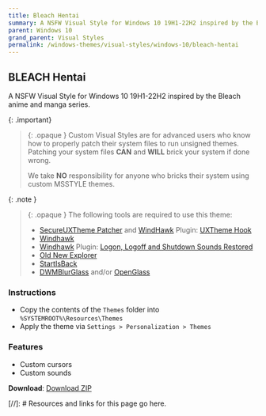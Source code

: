 ```yaml
---
title: Bleach Hentai
summary: A NSFW Visual Style for Windows 10 19H1-22H2 inspired by the Bleach anime and manga series.
parent: Windows 10
grand_parent: Visual Styles
permalink: /windows-themes/visual-styles/windows-10/bleach-hentai
---
```


## BLEACH Hentai
A NSFW Visual Style for Windows 10 19H1-22H2 inspired by the Bleach anime and manga series.


{: .important}
> {: .opaque }
> Custom Visual Styles are for advanced users who know how to properly patch their system files to run unsigned themes.  
> Patching your system files **CAN** and **WILL** brick your system if done wrong.
>
> We take **NO** responsibility for anyone who bricks their system using custom MSSTYLE themes.

{: .note }
> {: .opaque }
> The following tools are required to use this theme:
>
> - [SecureUXTheme Patcher] and [WindHawk] Plugin: [UXTheme Hook]
> - [Windhawk]
> - [Windhawk] Plugin: [Logon, Logoff and Shutdown Sounds Restored]
> - [Old New Explorer]
> - [StartIsBack]
> - [DWMBlurGlass] and/or [OpenGlass]

### Instructions

- Copy the contents of the `Themes` folder into `%SYSTEMROOT%\Resources\Themes`
- Apply the theme via `Settings > Personalization > Themes`

### Features

- Custom cursors
- Custom sounds

**Download**: [Download ZIP] 

<!-- ////////////////////////////////////////////////////////////////////////////////////////////////////////////////////// -->

[//]: # Resources and links for this page go here.

[Windhawk]: https://windhawk.net/
[Logon, Logoff and Shutdown Sounds Restored]: https://windhawk.net/mods/logon-logoff-shutdown-sounds/
[SecureUXTheme Patcher]: https://github.com/namazso/SecureUxTheme/
[UXTheme Hook]: https://windhawk.net/mods/uxtheme-hook/
[Old New Explorer]: https://msfn.org/board/topic/170375-oldnewexplorer-119/
[DWMBlurGlass]: https://github.com/Maplespe/DWMBlurGlass
[StartIsBack]: https://www.startisback.com/
[OpenGlass]: https://virtualcustoms.net/showthread.php/88998-OpenGlass-Installer-for-Windows-11-22H2
[Download ZIP]: https://gitlab.com/the-back-room/visual-styles/windows-10/nsfw/bleach-hentai/-/archive/main/bleach-hentai-main.zip

<!-- ////////////////////////////////////////////////////////////////////////////////////////////////////////////////////// -->
